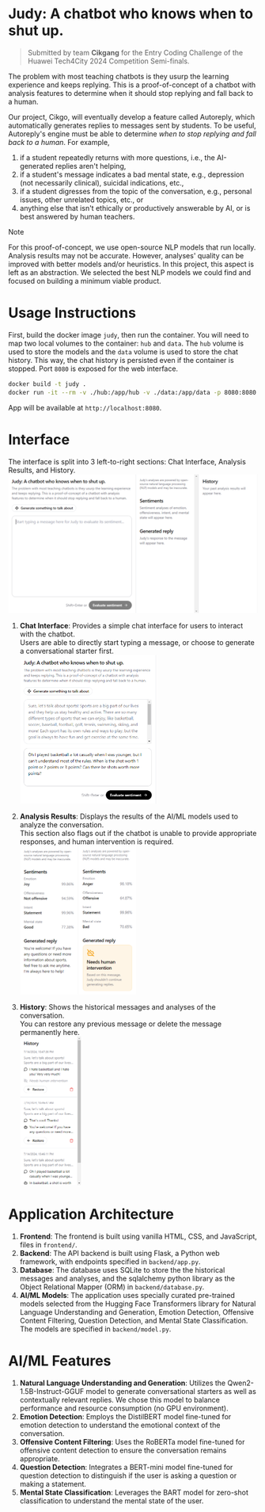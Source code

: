 # Judy: A chatbot who knows when to shut up.

> Submitted by team **Cikgang** for the Entry Coding Challenge of the Huawei Tech4City 2024 Competition Semi-finals.

The problem with most teaching chatbots is they usurp the learning experience and keeps replying. This is a proof-of-concept of a chatbot with analysis features to determine when it should stop replying and fall back to a human.

Our project, Cikgo, will eventually develop a feature called Autoreply, which automatically generates replies to messages sent by students. To be useful, Autoreply's engine must be able to determine _when to stop replying and fall back to a human_. For example,

1. if a student repeatedly returns with more questions, i.e., the AI-generated replies aren't helping,
2. if a student's message indicates a bad mental state, e.g., depression (not necessarily clinical), suicidal indications, etc.,
3. if a student digresses from the topic of the conversation, e.g., personal issues, other unrelated topics, etc., or
4. anything else that isn't ethically or productively answerable by AI, or is best answered by human teachers.

> [!NOTE]
> For this proof-of-concept, we use open-source NLP models that run locally. Analysis results may not be accurate. However, analyses' quality can be improved with better models and/or heuristics. In this project, this aspect is left as an abstraction. We selected the best NLP models we could find and focused on building a minimum viable product.

# Usage Instructions

First, build the docker image `judy`, then run the container. You will need to map two local volumes to the container: `hub` and `data`. The `hub` volume is used to store the models and the `data` volume is used to store the chat history. This way, the chat history is persisted even if the container is stopped. Port `8080` is exposed for the web interface.

```sh
docker build -t judy .
docker run -it --rm -v ./hub:/app/hub -v ./data:/app/data -p 8080:8080 judy
```

App will be available at `http://localhost:8080`.

# Interface

The interface is split into 3 left-to-right sections: Chat Interface, Analysis Results, and History.  
![Full Interface](images/interface.png)

1. **Chat Interface**: Provides a simple chat interface for users to interact with the chatbot.  
   Users are able to directly start typing a message, or choose to generate a conversational starter first.  
    <img src="images/chat.png" alt="Chat" title="Chat" height="300"/>

2. **Analysis Results**: Displays the results of the AI/ML models used to analyze the conversation.  
   This section also flags out if the chatbot is unable to provide appropriate responses, and human intervention is required.  
    <img src="images/analysis.png" alt="Analysis" title="Analysis" height="300"/> <img src="images/human.png" alt="Human Intervention" title="Human Intervention" height="300"/>

3. **History**: Shows the historical messages and analyses of the conversation.  
   You can restore any previous message or delete the message permanently here.  
    <img src="images/history.png" alt="History" title="History" height="300"/>

# Application Architecture

1. **Frontend**: The frontend is built using vanilla HTML, CSS, and JavaScript, files in `frontend/`.
2. **Backend**: The API backend is built using Flask, a Python web framework, with endpoints specified in `backend/app.py`.
3. **Database**: The database uses SQLite to store the the historical messages and analyses, and the sqlalchemy python library as the Object Relational Mapper (ORM) in `backend/database.py`.
4. **AI/ML Models**: The application uses specially curated pre-trained models selected from the Hugging Face Transformers library for Natural Language Understanding and Generation, Emotion Detection, Offensive Content Filtering, Question Detection, and Mental State Classification. The models are specified in `backend/model.py`.

# AI/ML Features

1. **Natural Language Understanding and Generation**: Utilizes the Qwen2-1.5B-Instruct-GGUF model to generate conversational starters as well as contextually relevant replies. We chose this model to balance performance and resource consumption (no GPU environment).
2. **Emotion Detection**: Employs the DistilBERT model fine-tuned for emotion detection to understand the emotional context of the conversation.
3. **Offensive Content Filtering**: Uses the RoBERTa model fine-tuned for offensive content detection to ensure the conversation remains appropriate.
4. **Question Detection**: Integrates a BERT-mini model fine-tuned for question detection to distinguish if the user is asking a question or making a statement.
5. **Mental State Classification**: Leverages the BART model for zero-shot classification to understand the mental state of the user.
